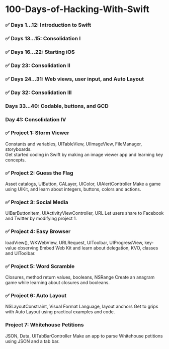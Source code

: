 # 100-Days-of-Hacking-With-Swift

### ✅ Days 1...12: Introduction to Swift 
### ✅ Days 13...15: Consolidation I 
### ✅ Days 16...22: Starting iOS 
### ✅ Day 23: Consolidation II
### ✅ Days 24...31: Web views, user input, and Auto Layout
### ✅ Day 32: Consolidation III
###    Days 33...40: Codable, buttons, and GCD
###    Day 41: Consolidation IV

### ✅ Project 1: Storm Viewer 
Constants and variables, UITableView, UIImageView, FileManager, storyboards.<br/>
Get started coding in Swift by making an image viewer app and learning key concepts.

### ✅ Project 2: Guess the Flag 
Asset catalogs, UIButton, CALayer, UIColor, UIAlertController
Make a game using UIKit, and learn about integers, buttons, colors and actions.

### ✅ Project 3: Social Media 
UIBarButtonItem, UIActivityViewController, URL
Let users share to Facebook and Twitter by modifying project 1.

### ✅ Project 4: Easy Browser
loadView(), WKWebView, URLRequest, UIToolbar, UIProgressView, key-value observing
Embed Web Kit and learn about delegation, KVO, classes and UIToolbar.

### ✅ Project 5: Word Scramble
Closures, method return values, booleans, NSRange
Create an anagram game while learning about closures and booleans.

### ✅ Project 6: Auto Layout
NSLayoutConstraint, Visual Format Language, layout anchors
Get to grips with Auto Layout using practical examples and code.

###    Project 7: Whitehouse Petitions
JSON, Data, UITabBarController
Make an app to parse Whitehouse petitions using JSON and a tab bar.

